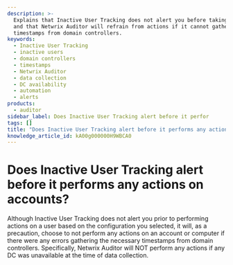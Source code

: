 ```yaml
---
description: >-
  Explains that Inactive User Tracking does not alert you before taking actions,
  and that Netwrix Auditor will refrain from actions if it cannot gather
  timestamps from domain controllers.
keywords:
  - Inactive User Tracking
  - inactive users
  - domain controllers
  - timestamps
  - Netwrix Auditor
  - data collection
  - DC availability
  - automation
  - alerts
products:
  - auditor
sidebar_label: Does Inactive User Tracking alert before it perfor
tags: []
title: "Does Inactive User Tracking alert before it performs any actions on accounts?"
knowledge_article_id: kA00g000000H9WBCA0
---
```


# Does Inactive User Tracking alert before it performs any actions on accounts?

Although Inactive User Tracking does not alert you prior to performing actions on a user based on the configuration you selected, it will, as a precaution, choose to not perform any actions on an account or computer if there were any errors gathering the necessary timestamps from domain controllers. Specifically, Netwrix Auditor will NOT perform any actions if any DC was unavailable at the time of data collection.
